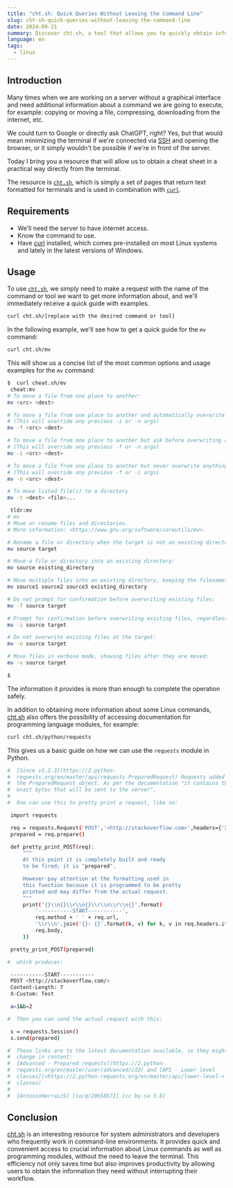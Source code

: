 ```yaml
---
title: "cht.sh: Quick Queries Without Leaving the Command Line"
slug: cht-sh-quick-queries-without-leaving-the-command-line
date: 2024-09-21
summary: Discover cht.sh, a tool that allows you to quickly obtain information about Linux commands and programming modules directly from your terminal.
language: en
tags:
  - linux
---
```


## Introduction

Many times when we are working on a server without a graphical interface and need additional information about a command we are going to execute, for example: copying or moving a file, compressing, downloading from the internet, etc.

We could turn to Google or directly ask ChatGPT, right? Yes, but that would mean minimizing the terminal if we're connected via [SSH](https://en.wikipedia.org/wiki/Secure_Shell) and opening the browser, or it simply wouldn't be possible if we're in front of the server.

Today I bring you a resource that will allow us to obtain a cheat sheet in a practical way directly from the terminal.

The resource is [`cht.sh`](http://cht.sh/), which is simply a set of pages that return text formatted for terminals and is used in combination with [`curl`](https://en.wikipedia.org/wiki/CURL).

## Requirements

- We'll need the server to have internet access.
- Know the command to use.
- Have [curl](https://en.wikipedia.org/wiki/CURL) installed, which comes pre-installed on most Linux systems and lately in the latest versions of Windows.

## Usage

To use [`cht.sh`](http://cht.sh/), we simply need to make a request with the name of the command or tool we want to get more information about, and we'll immediately receive a quick guide with examples.

```bash
curl cht.sh/[replace with the desired command or tool]

```

In the following example, we'll see how to get a quick guide for the `mv` command:

```bash
curl cht.sh/mv

```

This will show us a concise list of the most common options and usage examples for the `mv` command:

```bash
$  curl cheat.sh/mv
 cheat:mv
# To move a file from one place to another:
mv <src> <dest>

# To move a file from one place to another and automatically overwrite if the destination file exists:
# (This will override any previous -i or -n args)
mv -f <src> <dest>

# To move a file from one place to another but ask before overwriting an existing file:
# (This will override any previous -f or -n args)
mv -i <src> <dest>

# To move a file from one place to another but never overwrite anything:
# (This will override any previous -f or -i args)
mv -n <src> <dest>

# To move listed file(s) to a directory
mv -t <dest> <file>...

 tldr:mv
# mv
# Move or rename files and directories.
# More information: <https://www.gnu.org/software/coreutils/mv>.

# Rename a file or directory when the target is not an existing directory:
mv source target

# Move a file or directory into an existing directory:
mv source existing_directory

# Move multiple files into an existing directory, keeping the filenames unchanged:
mv source1 source2 source3 existing_directory

# Do not prompt for confirmation before overwriting existing files:
mv -f source target

# Prompt for confirmation before overwriting existing files, regardless of file permissions:
mv -i source target

# Do not overwrite existing files at the target:
mv -n source target

# Move files in verbose mode, showing files after they are moved:
mv -v source target

$

```

The information it provides is more than enough to complete the operation safely.

In addition to obtaining more information about some Linux commands, [cht.sh](http://cht.sh/) also offers the possibility of accessing documentation for programming language modules, for example:

```bash
curl cht.sh/python/requests

```

This gives us a basic guide on how we can use the `requests` module in Python.

```bash
#  [Since v1.2.3](https://2.python-
#  requests.org/en/master/api/requests.PreparedRequest) Requests added
#  the PreparedRequest object. As per the documentation "it contains the
#  exact bytes that will be sent to the server".
#
#  One can use this to pretty print a request, like so:

 import requests

 req = requests.Request('POST','<http://stackoverflow.com>',headers={'X-Custom':'Test'},data='a=1&b=2')
 prepared = req.prepare()

 def pretty_print_POST(req):
     """
     At this point it is completely built and ready
     to be fired; it is "prepared".

     However pay attention at the formatting used in
     this function because it is programmed to be pretty
     printed and may differ from the actual request.
     """
     print('{}\\n{}\\r\\n{}\\r\\n\\r\\n{}'.format(
         '-----------START-----------',
         req.method + ' ' + req.url,
         '\\r\\n'.join('{}: {}'.format(k, v) for k, v in req.headers.items()),
         req.body,
     ))

 pretty_print_POST(prepared)

#  which produces:

 -----------START-----------
 POST <http://stackoverflow.com/>
 Content-Length: 7
 X-Custom: Test

 a=1&b=2

#  Then you can send the actual request with this:

 s = requests.Session()
 s.send(prepared)

#  These links are to the latest documentation available, so they might
#  change in content:
#  [Advanced - Prepared requests](https://2.python-
#  requests.org/en/master/user/advanced/id3) and [API - Lower level
#  classes](<https://2.python-requests.org/en/master/api/lower-level->
#  classes)
#
#  [AntonioHerraizS] [so/q/20658572] [cc by-sa 3.0]

```

## Conclusion

[cht.sh](http://cht.sh/) is an interesting resource for system administrators and developers who frequently work in command-line environments. It provides quick and convenient access to crucial information about Linux commands as well as programming modules, without the need to leave the terminal. This efficiency not only saves time but also improves productivity by allowing users to obtain the information they need without interrupting their workflow.